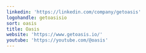 ```yaml
---
linkedin: 'https://linkedin.com/company/getoasis'
logohandle: getoasisio
sort: oasis
title: Oasis
website: 'https://www.getoasis.io/'
youtube: 'https://youtube.com/@oasis'
---
```

